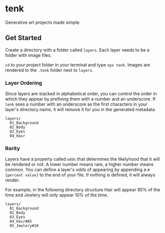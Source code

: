 # tenk
Generative art projects made simple.

## Get Started
Create a directory with a folder called `layers`. Each layer needs to be a folder with image files. 

`cd` to your project folder in your terminal and type `npx tenk`. Images are rendered to the `.tenk` folder next to `layers`.

### Layer Ordering
Since layers are stacked in alphabetical order, you can control the order in which they appear by prefixing them with a number and an underscore. If `tenk` sees a number with an underscore as the first characters in your layer's directory name, it will remove it for you in the generated metadata.

```
layers/
  01_Background
  02_Body
  03_Eyes
  04_Hair
```

### Rarity
Layers have a property called `odds` that determines the likelyhood that it will be rendered or not. A lower number means rare, a higher number means common. You can define a layer's odds of appearing by appending a `#{percent value}` to the end of your file. If nothing is defined, it will always render. 

For example, in the following directory structure Hair will appear 85% of the time and Jewlery will only appear 10% of the time.

```
layers/
  01_Background
  02_Body
  03_Eyes
  04_Hair#85
  05_Jewlery#10
```